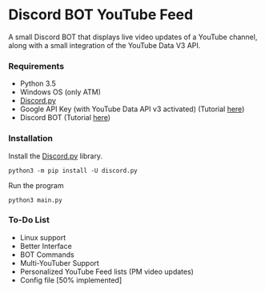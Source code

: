 # Discord BOT YouTube Feed

A small Discord BOT that displays live video updates of a YouTube channel, along with a small integration of the YouTube Data V3 API.

### Requirements
- Python 3.5
- Windows OS (only ATM)
- [Discord.py](https://github.com/Rapptz/discord.py)
- Google API Key (with YouTube Data API v3 activated) (Tutorial [here](https://developers.google.com/youtube/v3/getting-started))
- Discord BOT (Tutorial [here](https://github.com/reactiflux/discord-irc/wiki/Creating-a-discord-bot-&-getting-a-token))

### Installation
Install the [Discord.py](https://github.com/Rapptz/discord.py) library.
```
python3 -m pip install -U discord.py
```
Run the program
```
python3 main.py
```

### To-Do List
- Linux support
- Better Interface
- BOT Commands
- Multi-YouTuber Support
- Personalized YouTube Feed lists (PM video updates)
- Config file [50% implemented]
